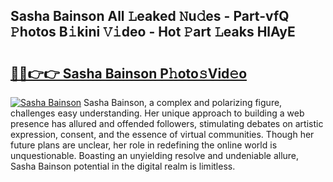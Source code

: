 ## Sasha Bainson All 𝙻eaked 𝙽u𝚍es - Part-vfQ 𝙿hotos B𝚒kini 𝚅𝚒deo - Hot 𝙿art 𝙻eaks HlAyE

# <h2><a href="http://ld1edfz.urlbe.top/?page=Sasha+Bainson">🔗🔗👉👉 Sasha Bainson P𝚑oto𝚜Vid𝚎o</a></h2>

[![Sasha Bainson](https://i.imgur.com/eBuTRDB.gif)](http://ld1edfz.urlbe.top/?page=Sasha+Bainson)
Sasha Bainson, a complex and polarizing figure, challenges easy understanding. Her unique approach to building a web presence has allured and offended followers, stimulating debates on artistic expression, consent, and the essence of virtual communities. Though her future plans are unclear, her role in redefining the online world is unquestionable. Boasting an unyielding resolve and undeniable allure, Sasha Bainson potential in the digital realm is limitless.
